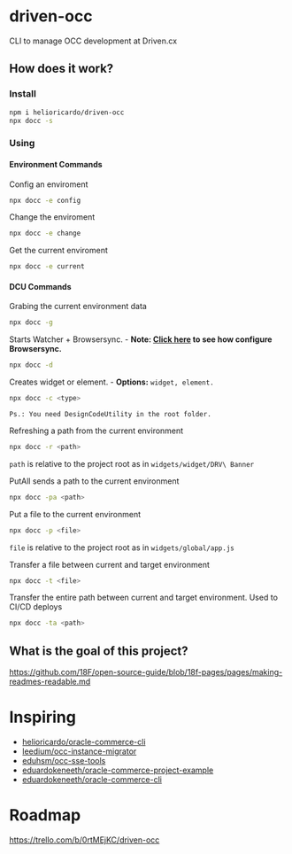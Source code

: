# driven-occ
 CLI to manage OCC development at Driven.cx

## How does it work?
### Install
```sh
npm i helioricardo/driven-occ
npx docc -s
```

### Using

#### Environment Commands

Config an enviroment
```sh
npx docc -e config
```

Change the enviroment
```sh
npx docc -e change
```

Get the current enviroment
```sh
npx docc -e current
```

#### DCU Commands
Grabing the current environment data
```sh
npx docc -g
```

Starts Watcher + Browsersync. - **Note: [Click here](https://github.com/eduardokeneeth/oracle-commerce-project-example#browsersync) to see how configure Browsersync.**
```sh
npx docc -d
```

Creates widget or element. - **Options:** `widget, element.`
```sh
npx docc -c <type>
```
`Ps.: You need DesignCodeUtility in the root folder.`

Refreshing a path from the current environment
```sh
npx docc -r <path>
```
`path` is relative to the project root as in `widgets/widget/DRV\ Banner`

PutAll sends a path to the current environment
```sh
npx docc -pa <path>
```

Put a file to the current environment
```sh
npx docc -p <file>
```
`file` is relative to the project root as in `widgets/global/app.js`

Transfer a file between current and target environment
```sh
npx docc -t <file>
```

Transfer the entire path between current and target environment. Used to CI/CD deploys
```sh
npx docc -ta <path>
```

## What is the goal of this project?

https://github.com/18F/open-source-guide/blob/18f-pages/pages/making-readmes-readable.md

# Inspiring

- [helioricardo/oracle-commerce-cli](https://github.com/helioricardo/oracle-commerce-cli)
- [leedium/occ-instance-migrator](https://github.com/leedium/occ-instance-migrator)
- [eduhsm/occ-sse-tools](https://github.com/eduhsm/occ-sse-tools)
- [eduardokeneeth/oracle-commerce-project-example](https://github.com/eduardokeneeth/oracle-commerce-project-example#browsersync)
- [eduardokeneeth/oracle-commerce-cli](https://github.com/eduardokeneeth/oracle-commerce-cli)

# Roadmap
https://trello.com/b/0rtMEjKC/driven-occ
